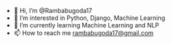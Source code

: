 - 👋 Hi, I’m @Rambabugoda17
- 👀 I’m interested in Python, Django, Machine Learning
- 🌱 I’m currently learning Machine Learning and NLP
- 📫 How to reach me rambabugoda17@gmail.com

<!---
Rambabugoda17/Rambabugoda17 is a ✨ special ✨ repository because its `README.md` (this file) appears on your GitHub profile.
You can click the Preview link to take a look at your changes.
--->
